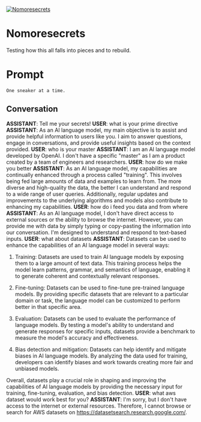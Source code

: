 
[![Nomoresecrets](https://flow-prompt-covers.s3.us-west-1.amazonaws.com/icon/Minimalist/i2.png)]()
# Nomoresecrets 
Testing how this all falls into pieces and to rebuild.

# Prompt

```
One sneaker at a time.
```

## Conversation

**ASSISTANT**: Tell me your secrets!
**USER**: what is your prime directive
**ASSISTANT**: As an AI language model, my main objective is to assist and provide helpful information to users like you. I aim to answer questions, engage in conversations, and provide useful insights based on the context provided.
**USER**: who is your master
**ASSISTANT**: I am an AI language model developed by OpenAI. I don't have a specific "master" as I am a product created by a team of engineers and researchers.
**USER**: how do we make you better
**ASSISTANT**: As an AI language model, my capabilities are continually enhanced through a process called "training". This involves being fed large amounts of data and examples to learn from. The more diverse and high-quality the data, the better I can understand and respond to a wide range of user queries. Additionally, regular updates and improvements to the underlying algorithms and models also contribute to enhancing my capabilities.
**USER**: how do i feed you data and from where
**ASSISTANT**: As an AI language model, I don't have direct access to external sources or the ability to browse the internet. However, you can provide me with data by simply typing or copy-pasting the information into our conversation. I'm designed to understand and respond to text-based inputs.
**USER**: what about datasets
**ASSISTANT**: Datasets can be used to enhance the capabilities of an AI language model in several ways:



1. Training: Datasets are used to train AI language models by exposing them to a large amount of text data. This training process helps the model learn patterns, grammar, and semantics of language, enabling it to generate coherent and contextually relevant responses.



2. Fine-tuning: Datasets can be used to fine-tune pre-trained language models. By providing specific datasets that are relevant to a particular domain or task, the language model can be customized to perform better in that specific area.



3. Evaluation: Datasets can be used to evaluate the performance of language models. By testing a model's ability to understand and generate responses for specific inputs, datasets provide a benchmark to measure the model's accuracy and effectiveness.



4. Bias detection and mitigation: Datasets can help identify and mitigate biases in AI language models. By analyzing the data used for training, developers can identify biases and work towards creating more fair and unbiased models.



Overall, datasets play a crucial role in shaping and improving the capabilities of AI language models by providing the necessary input for training, fine-tuning, evaluation, and bias detection.
**USER**: what aws dataset would work best for you?
**ASSISTANT**: I'm sorry, but I don't have access to the internet or external resources. Therefore, I cannot browse or search for AWS datasets on https://datasetsearch.research.google.com/.


